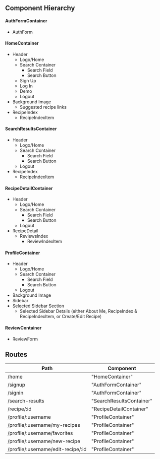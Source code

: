 ## Component Hierarchy

#### AuthFormContainer

* AuthForm

#### HomeContainer

* Header
	* Logo/Home
	* Search Container
		* Search Field
		* Search Button
	* Sign Up
	* Log In
	* Demo
	* Logout
* Background Image
	* Suggested recipe links
* RecipeIndex
	* RecipeIndexItem

#### SearchResultsContainer

* Header
	* Logo/Home
	* Search Container
		* Search Field
		* Search Button
	* Logout
* RecipeIndex
	* RecipeIndexItem

#### RecipeDetailContainer

* Header
	* Logo/Home
	* Search Container
		* Search Field
		* Search Button
	* Logout
* RecipeDetail
	* ReviewsIndex
		* ReviewIndexItem

#### ProfileContainer

* Header
	* Logo/Home
	* Search Container
		* Search Field
		* Search Button
	* Logout
* Background Image
* Sidebar
* Selected Sidebar Section
	* Selected Sidebar Details (either About Me, RecipeIndex & RecipeIndexItem, or Create/Edit Recipe)

#### ReviewContainer

* ReviewForm

## Routes

| Path                                   | Component   	             |      
| -------------------------------------- | ------------------------- |
| /home                                  | "HomeContainer"           |
| /signup                                | "AuthFormContainer"       |
| /signin                                | "AuthFormContainer"       |
| /search-results                        | "SearchResultsContainer"  |
| /recipe/:id                            | "RecipeDetailContainer"   |
| /profile/:username                     | "ProfileContainer"        |
| /profile/:username/my-recipes          | "ProfileContainer"        |
| /profile/:username/favorites           | "ProfileContainer"        |
| /profile/:username/new-recipe          | "ProfileContainer"        |
| /profile/:username/edit-recipe/:id     | "ProfileContainer"        |
